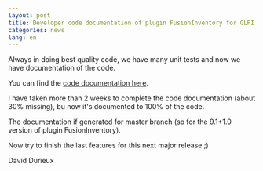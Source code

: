 ```yaml
---
layout: post
title: Developer code documentation of plugin FusionInventory for GLPI
categories: news
lang: en
---
```


Always in doing best quality code, we have many unit tests and now we have documentation of the code.

You can find the [code documentation here](http://fusioninventory.org/documentation/dev/plugin_doc_code/index.html).

I have taken more than 2 weeks to complete the code documentation (about 30% missing), bu now it's documented to 100% of the code.

The documentation if generated for master branch (so for the 9.1+1.0 version of plugin FusionInventory).

Now try to finish the last features for this next major release ;)

David Durieux

